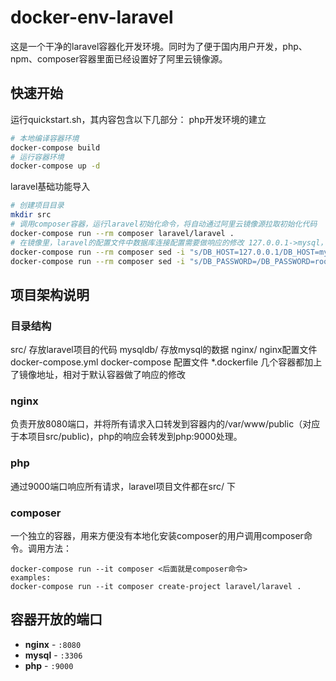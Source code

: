 # docker-env-laravel
这是一个干净的laravel容器化开发环境。同时为了便于国内用户开发，php、npm、composer容器里面已经设置好了阿里云镜像源。

## 快速开始

运行quickstart.sh，其内容包含以下几部分：
php开发环境的建立
```sh
# 本地编译容器环境
docker-compose build
# 运行容器环境
docker-compose up -d
```
laravel基础功能导入
```sh
# 创建项目目录
mkdir src
# 调用composer容器，运行laravel初始化命令，将自动通过阿里云镜像源拉取初始化代码
docker-compose run --rm composer laravel/laravel .
# 在镜像里，laravel的配置文件中数据库连接配置需要做响应的修改 127.0.0.1->mysql，密码也要根据docker-compose.yml的配置做相应修改才行
docker-compose run --rm composer sed -i "s/DB_HOST=127.0.0.1/DB_HOST=mysql/g" /app/.env
docker-compose run --rm composer sed -i "s/DB_PASSWORD=/DB_PASSWORD=rootsecret/g" /app/.env
```

## 项目架构说明

### 目录结构
src/    存放laravel项目的代码
mysqldb/    存放mysql的数据
nginx/  nginx配置文件
docker-compose.yml  docker-compose 配置文件
*.dockerfile    几个容器都加上了镜像地址，相对于默认容器做了响应的修改

### nginx
负责开放8080端口，并将所有请求入口转发到容器内的/var/www/public（对应于本项目src/public)，php的响应会转发到php:9000处理。

### php
通过9000端口响应所有请求，laravel项目文件都在src/ 下

### composer
一个独立的容器，用来方便没有本地化安装composer的用户调用composer命令。调用方法：
```
docker-compose run --it composer <后面就是composer命令>
examples:
docker-compose run --it composer create-project laravel/laravel .
```

## 容器开放的端口

- **nginx** - `:8080`
- **mysql** - `:3306`
- **php** - `:9000`